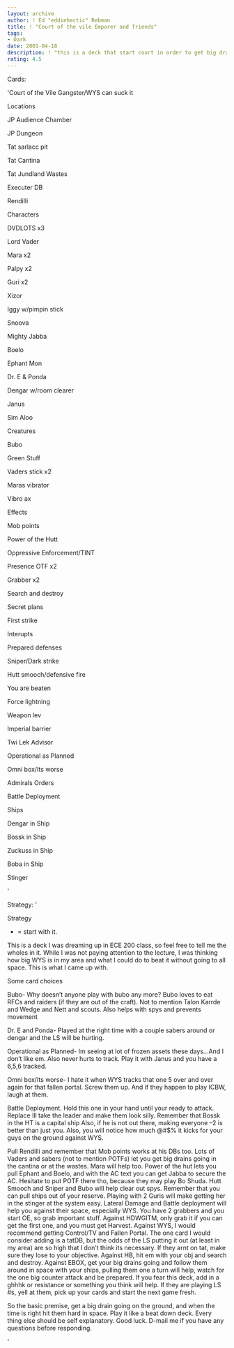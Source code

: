 ```yaml
---
layout: archive
author: ! Ed "eddiehectic" Rebman
title: ! "Court of the vile Emporer and friends"
tags:
- Dark
date: 2001-04-18
description: ! "this is a deck that start court in order to get big drains and easy space deploy.  Kills WYS."
rating: 4.5
---
```

Cards: 

'Court of the Vile Gangster/WYS can suck it


Locations

JP Audience Chamber

JP Dungeon 

Tat sarlacc pit

Tat Cantina

Tat Jundland Wastes

Executer DB

Rendilli


Characters

DVDLOTS x3

Lord Vader

Mara x2

Palpy x2

Guri x2

Xizor

Iggy w/pimpin stick

Snoova

Mighty Jabba

Boelo

Ephant Mon

Dr. E & Ponda

Dengar w/room clearer

Janus

Sim Aloo


Creatures

Bubo


Green Stuff

Vaders stick x2

Maras vibrator

Vibro ax


Effects

Mob points

Power of the Hutt

Oppressive Enforcement/TINT

Presence OTF x2

Grabber x2

Search and destroy

Secret plans 

First strike



Interupts

Prepared defenses

Sniper/Dark strike

Hutt smooch/defensive fire

You are beaten

Force lightning

Weapon lev

Imperial barrier

Twi Lek Advisor

Operational as Planned

Omni box/Its worse


Admirals Orders

Battle Deployment


Ships

Dengar in Ship

Bossk in Ship

Zuckuss in Ship

Boba in Ship

Stinger


'

Strategy: '

 


Strategy

* = start with it.


This is a deck I was dreaming up in ECE 200 class, so feel free to tell me the wholes in it.  While I was not paying attention to the lecture, I was thinking how big WYS is in my area and what I could do to beat it without going to all space.  This is what I came up with.

Some card choices


Bubo- Why doesn&#8217;t anyone play with bubo any more?  Bubo loves to eat RFCs and raiders (if they are out of the craft).  Not to mention Talon Karrde and Wedge and Nett and scouts.  Also helps with spys and prevents movement


Dr. E and Ponda- Played at the right time with a couple sabers around or dengar and the LS will be hurting. 


Operational as Planned- Im seeing at lot of frozen assets these days&#8230;And I don&#8217;t like em.  Also never hurts to track.  Play it with Janus and you have a 6,5,6 tracked.


Omni box/Its worse- I hate it when WYS tracks that one 5 over and over again for that fallen portal.  Screw them up.  And if they happen to play ICBW, laugh at them.


Battle Deployment.  Hold this one in your hand until your ready to attack.  Replace Ill take the leader and make them look silly.  Remember that Bossk in the HT is a capital ship  Also, if he is not out there, making everyone &#8211;2 is better than just you.  Also, you will notice how much @#$% it kicks for your guys on the ground against WYS.


Pull Rendilli and remember that Mob points works at his DBs too.  Lots of Vaders and sabers (not to mention POTFs) let you get big drains going in the cantina or at the wastes.  Mara will help too.  Power of the hut lets you pull Ephant and Boelo, and with the AC text you can get Jabba to secure the AC.  Hesitate to put POTF there tho, because they may play Bo Shuda.  Hutt Smooch and Sniper and Bubo will help clear out spys.   Remember that you can pull ships out of your reserve.  Playing with 2 Guris will make getting her in the stinger at the system easy.  Lateral Damage and Battle deployment will help you against their space, especially WYS.  You have 2 grabbers and you start OE, so grab important stuff.  Against HDWGITM, only grab it if you can get the first one, and you must get Harvest.  Against WYS, I would recommend getting Control/TV and Fallen Portal.  The one card I would consider adding is a tatDB, but the odds of the LS putting it out (at least in my area) are so high that I don&#8217;t think its necessary.  If they arnt on tat, make sure they lose to your objective.  Against HB, hit em with your obj and search and destroy.  Against EBOX, get your big drains going and follow them around in space with your ships, pulling them one a turn will help, watch for the one big counter attack and be prepared.  If you fear this deck, add in a ghhhk or resistance or something you think will help.  If they are playing LS #s, yell at them, pick up your cards and start the next game fresh.  


So the basic premise, get a big drain going on the ground, and when the time is right hit them hard in space.  Play it like a beat down deck.  Every thing else should be self explanatory.  Good luck.  D-mail me if you have any questions before responding.  

'